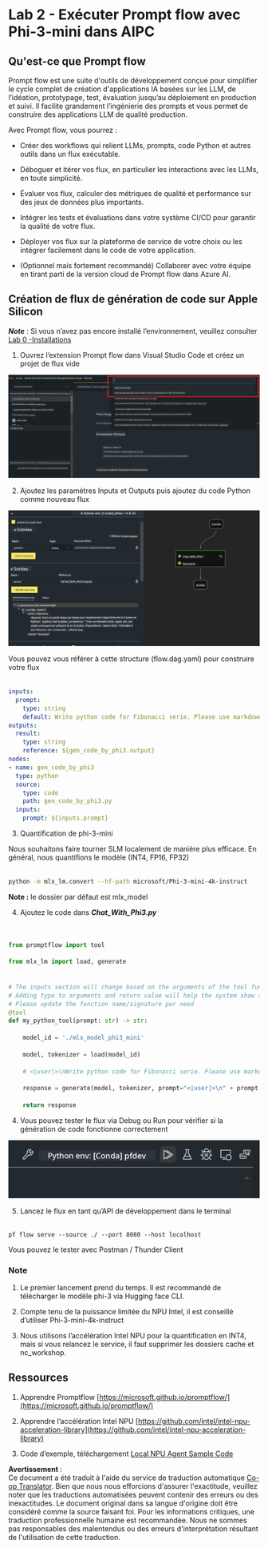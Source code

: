 <!--
CO_OP_TRANSLATOR_METADATA:
{
  "original_hash": "3dbbf568625b1ee04b354c2dc81d3248",
  "translation_date": "2025-05-07T13:53:02+00:00",
  "source_file": "md/02.Application/02.Code/Phi3/VSCodeExt/HOL/Apple/02.PromptflowWithMLX.md",
  "language_code": "fr"
}
-->
# **Lab 2 - Exécuter Prompt flow avec Phi-3-mini dans AIPC**

## **Qu'est-ce que Prompt flow**

Prompt flow est une suite d'outils de développement conçue pour simplifier le cycle complet de création d'applications IA basées sur les LLM, de l’idéation, prototypage, test, évaluation jusqu’au déploiement en production et suivi. Il facilite grandement l’ingénierie des prompts et vous permet de construire des applications LLM de qualité production.

Avec Prompt flow, vous pourrez :

- Créer des workflows qui relient LLMs, prompts, code Python et autres outils dans un flux exécutable.

- Déboguer et itérer vos flux, en particulier les interactions avec les LLMs, en toute simplicité.

- Évaluer vos flux, calculer des métriques de qualité et performance sur des jeux de données plus importants.

- Intégrer les tests et évaluations dans votre système CI/CD pour garantir la qualité de votre flux.

- Déployer vos flux sur la plateforme de service de votre choix ou les intégrer facilement dans le code de votre application.

- (Optionnel mais fortement recommandé) Collaborer avec votre équipe en tirant parti de la version cloud de Prompt flow dans Azure AI.

## **Création de flux de génération de code sur Apple Silicon**

***Note*** : Si vous n’avez pas encore installé l’environnement, veuillez consulter [Lab 0 -Installations](./01.Installations.md)

1. Ouvrez l’extension Prompt flow dans Visual Studio Code et créez un projet de flux vide

![create](../../../../../../../../../translated_images/pf_create.bde888dc83502eba082a058175bbf1eee6791219795393a386b06fd3043ec54d.fr.png)

2. Ajoutez les paramètres Inputs et Outputs puis ajoutez du code Python comme nouveau flux

![flow](../../../../../../../../../translated_images/pf_flow.520824c0969f2a94f17e947f86bdc4b4c6c88a2efa394fe3bcfb58c0dbc578a7.fr.png)

Vous pouvez vous référer à cette structure (flow.dag.yaml) pour construire votre flux

```yaml

inputs:
  prompt:
    type: string
    default: Write python code for Fibonacci serie. Please use markdown as output
outputs:
  result:
    type: string
    reference: ${gen_code_by_phi3.output}
nodes:
- name: gen_code_by_phi3
  type: python
  source:
    type: code
    path: gen_code_by_phi3.py
  inputs:
    prompt: ${inputs.prompt}


```

3. Quantification de phi-3-mini

Nous souhaitons faire tourner SLM localement de manière plus efficace. En général, nous quantifions le modèle (INT4, FP16, FP32)

```bash

python -m mlx_lm.convert --hf-path microsoft/Phi-3-mini-4k-instruct

```

**Note :** le dossier par défaut est mlx_model

4. Ajoutez le code dans ***Chat_With_Phi3.py***

```python


from promptflow import tool

from mlx_lm import load, generate


# The inputs section will change based on the arguments of the tool function, after you save the code
# Adding type to arguments and return value will help the system show the types properly
# Please update the function name/signature per need
@tool
def my_python_tool(prompt: str) -> str:

    model_id = './mlx_model_phi3_mini'

    model, tokenizer = load(model_id)

    # <|user|>\nWrite python code for Fibonacci serie. Please use markdown as output<|end|>\n<|assistant|>

    response = generate(model, tokenizer, prompt="<|user|>\n" + prompt  + "<|end|>\n<|assistant|>", max_tokens=2048, verbose=True)

    return response


```

4. Vous pouvez tester le flux via Debug ou Run pour vérifier si la génération de code fonctionne correctement

![RUN](../../../../../../../../../translated_images/pf_run.4239e8a0b420a58284edf6ee1471c1697c345670313c8e7beac0edaee15b9a9d.fr.png)

5. Lancez le flux en tant qu’API de développement dans le terminal

```

pf flow serve --source ./ --port 8080 --host localhost   

```

Vous pouvez le tester avec Postman / Thunder Client

### **Note**

1. Le premier lancement prend du temps. Il est recommandé de télécharger le modèle phi-3 via Hugging face CLI.

2. Compte tenu de la puissance limitée du NPU Intel, il est conseillé d’utiliser Phi-3-mini-4k-instruct

3. Nous utilisons l’accélération Intel NPU pour la quantification en INT4, mais si vous relancez le service, il faut supprimer les dossiers cache et nc_workshop.

## **Ressources**

1. Apprendre Promptflow [https://microsoft.github.io/promptflow/](https://microsoft.github.io/promptflow/)

2. Apprendre l’accélération Intel NPU [https://github.com/intel/intel-npu-acceleration-library](https://github.com/intel/intel-npu-acceleration-library)

3. Code d’exemple, téléchargement [Local NPU Agent Sample Code](../../../../../../../../../code/07.Lab/01/AIPC/local-npu-agent)

**Avertissement** :  
Ce document a été traduit à l'aide du service de traduction automatique [Co-op Translator](https://github.com/Azure/co-op-translator). Bien que nous nous efforcions d'assurer l'exactitude, veuillez noter que les traductions automatisées peuvent contenir des erreurs ou des inexactitudes. Le document original dans sa langue d'origine doit être considéré comme la source faisant foi. Pour les informations critiques, une traduction professionnelle humaine est recommandée. Nous ne sommes pas responsables des malentendus ou des erreurs d'interprétation résultant de l'utilisation de cette traduction.